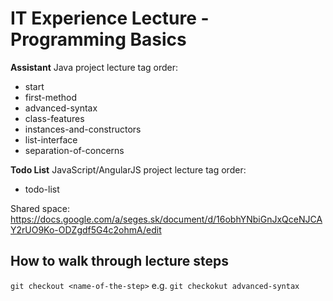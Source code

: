 IT Experience Lecture - Programming Basics
================

**Assistant** Java project lecture tag order:
* start
* first-method
* advanced-syntax
* class-features
* instances-and-constructors
* list-interface
* separation-of-concerns

**Todo List** JavaScript/AngularJS project lecture tag order:
* todo-list

Shared space: https://docs.google.com/a/seges.sk/document/d/16obhYNbiGnJxQceNJCAY2rUO9Ko-ODZgdf5G4c2ohmA/edit

How to walk through lecture steps
---------------------------------

```git checkout <name-of-the-step>```
 e.g. 
```git checkokut advanced-syntax```
